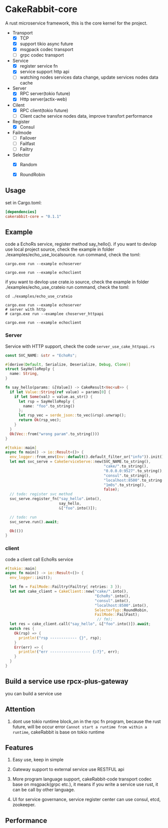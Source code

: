 CakeRabbit-core
==================================

A rust microservice framework, this is the core kernel for the project.
- Transport
    - [x] TCP 
    - [x] support tikio async future
    - [x] msgpack codec transport 
    - [ ] grpc codec transport

- Service 
    - [x] register service fn 
    - [x] service support http api 
    - [ ] watching nodes services data change, update services nodes data cache

- Server 
    - [x] RPC server(tokio future)
    - [x] Http server(actix-web)

- Cilent 
    - [x] RPC client(tokio future)
    - [ ] Client cache service nodes data, improve transfort performance

- Register 
    - [x] Consul 

- Failmode 
    - [ ] Failover 
    - [ ] Failfast
    - [ ] Failtry

- Selector 
    - [x] Random
    - [x] RoundRobin



## Usage 
set in Cargo.toml:

```toml
[dependencies]
cakerabbit-core = "0.1.1"
```



## Example

code a EchoRs service, register method say_hello().
if you want to devlop use local project source, check the example in folder 
./examples/echo_use_localsource.
run command, check the toml:
```shell
cargo.exe run --example echoserver

cargo.exe run --example echoclient
```

if you want to devlop use crate.io source,  check the example in folder
./examples/echo_use_crateio
run command, check the toml:
```shell
cd ./examples/echo_use_crateio

cargo.exe run --example echoserver
# server with http
# cargo.exe run --examplee choserver_httpapi

cargo.exe run --example echoclient
```


### Server
Service with HTTP support, check the code ``server_use_cake_httpapi.rs``
```rust
const SVC_NAME: &str = "EchoRs";

#[derive(Default, Serialize, Deserialize, Debug, Clone)]
struct SayHelloReply {
  name: String,
}

fn say_hello(params: &[Value]) -> CakeResult<Vec<u8>> {
  if let Value::String(ref value) = params[0] {
    if let Some(val) = value.as_str() {
      let rsp = SayHelloReply {
        name: "foo".to_string()
      };
      let rsp_vec = serde_json::to_vec(&rsp).unwrap();
      return Ok(rsp_vec);
    }
  }
  Ok(Vec::from("wrong param".to_string()))
}

#[tokio::main]
async fn main() -> io::Result<()> {
  env_logger::from_env(Env::default().default_filter_or("info")).init();
  let mut svc_serve = CakeServiceServe::new(SVC_NAME.to_string(),
                                            "cake/".to_string(),
                                            "0.0.0.0:9527".to_string(),
                                            "consul".to_string(),
                                            "localhost:8500".to_string(),
                                            "1m0s".to_string(),
                                            false);
  // todo: register svc method
  svc_serve.register_fn("say_hello".into(),
                        say_hello,
                        &["foo".into()]);

  // todo: run
  svc_serve.run().await;

  Ok(())
}

```

### client

code a client call EchoRs service

```rust
#[tokio::main]
async fn main() -> io::Result<()> {
  env_logger::init();

  let fm = FailMode::Failtry(Failtry{ retries: 3 });
  let mut cake_client = CakeClient::new("cake/".into(),
                                        "EchoRs".into(),
                                        "consul".into(),
                                        "localhost:8500".into(),
                                        SelectorTyp::RoundRobin,
                                        FailMode::FailFast);
                                         // fm);
  let res = cake_client.call("say_hello", &["foo".into()]).await;
  match res {
    Ok(rsp) => {
      println!("rsp ------------ {}", rsp);
    }
    Err(err) => {
      println!("err ------------------ {:?}", err);
    }
  }
}
```

## Build a service use rpcx-plus-gateway
you can build a service use 


## Attention
1.  dont use tokio runtime block_on in the rpc fn program, because the rust future, will be occur error `Cannot start a runtime from within a runtime`, cakeRabbit is base on tokio runtime

## Features
1. Easy use, keep in simple

2. Gateway support to external service use RESTFUL api

3. More program language support,   cakeRabbit-code transport codec base on msgpack(grpc etc.), it means if you write a service use rust, it can be call by other language.

4. UI for service governance,  service register center can use consul, etcd, zookeeper.

   

## Performance













